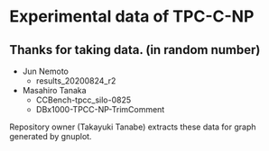 # Experimental data of TPC-C-NP

## Thanks for taking data. (in random number)
- Jun Nemoto
  - results_20200824_r2
- Masahiro Tanaka
  - CCBench-tpcc_silo-0825
  - DBx1000-TPCC-NP-TrimComment


Repository owner (Takayuki Tanabe) extracts these data for graph generated by gnuplot.
